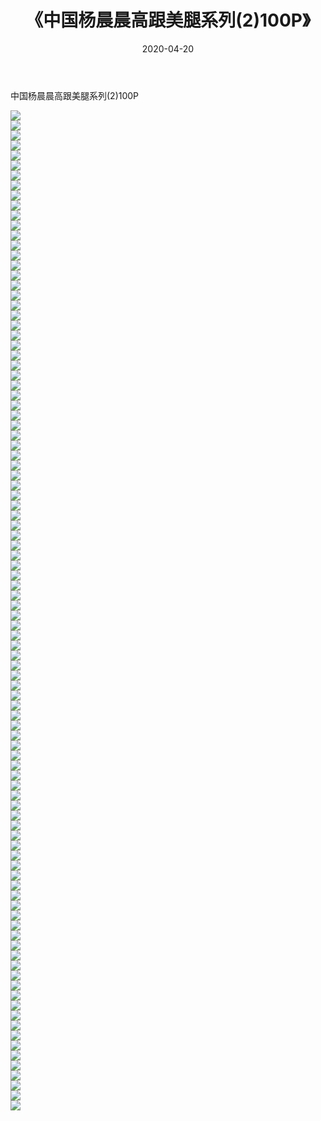﻿---
layout: post
title:  《中国杨晨晨高跟美腿系列(2)100P》
date:   2020-04-20
img: http://pic.660000.xyz/1:/性感/2020/中国杨晨晨高跟美腿系列(2)100P/000.jpg
categories: [美女, 清纯, 唯美]
---

中国杨晨晨高跟美腿系列(2)100P

  ![](http://pic.660000.xyz/1:/性感/2020/中国杨晨晨高跟美腿系列(2)100P/001.jpg) <br> ![](http://pic.660000.xyz/1:/性感/2020/中国杨晨晨高跟美腿系列(2)100P/002.jpg) <br> ![](http://pic.660000.xyz/1:/性感/2020/中国杨晨晨高跟美腿系列(2)100P/003.jpg) <br> ![](http://pic.660000.xyz/1:/性感/2020/中国杨晨晨高跟美腿系列(2)100P/004.jpg) <br> ![](http://pic.660000.xyz/1:/性感/2020/中国杨晨晨高跟美腿系列(2)100P/005.jpg) <br> ![](http://pic.660000.xyz/1:/性感/2020/中国杨晨晨高跟美腿系列(2)100P/006.jpg) <br> ![](http://pic.660000.xyz/1:/性感/2020/中国杨晨晨高跟美腿系列(2)100P/007.jpg) <br> ![](http://pic.660000.xyz/1:/性感/2020/中国杨晨晨高跟美腿系列(2)100P/008.jpg) <br> ![](http://pic.660000.xyz/1:/性感/2020/中国杨晨晨高跟美腿系列(2)100P/009.jpg) <br> ![](http://pic.660000.xyz/1:/性感/2020/中国杨晨晨高跟美腿系列(2)100P/010.jpg) <br> ![](http://pic.660000.xyz/1:/性感/2020/中国杨晨晨高跟美腿系列(2)100P/011.jpg) <br> ![](http://pic.660000.xyz/1:/性感/2020/中国杨晨晨高跟美腿系列(2)100P/012.jpg) <br> ![](http://pic.660000.xyz/1:/性感/2020/中国杨晨晨高跟美腿系列(2)100P/013.jpg) <br> ![](http://pic.660000.xyz/1:/性感/2020/中国杨晨晨高跟美腿系列(2)100P/014.jpg) <br> ![](http://pic.660000.xyz/1:/性感/2020/中国杨晨晨高跟美腿系列(2)100P/015.jpg) <br> ![](http://pic.660000.xyz/1:/性感/2020/中国杨晨晨高跟美腿系列(2)100P/016.jpg) <br> ![](http://pic.660000.xyz/1:/性感/2020/中国杨晨晨高跟美腿系列(2)100P/017.jpg) <br> ![](http://pic.660000.xyz/1:/性感/2020/中国杨晨晨高跟美腿系列(2)100P/018.jpg) <br> ![](http://pic.660000.xyz/1:/性感/2020/中国杨晨晨高跟美腿系列(2)100P/019.jpg) <br> ![](http://pic.660000.xyz/1:/性感/2020/中国杨晨晨高跟美腿系列(2)100P/020.jpg) <br> ![](http://pic.660000.xyz/1:/性感/2020/中国杨晨晨高跟美腿系列(2)100P/021.jpg) <br> ![](http://pic.660000.xyz/1:/性感/2020/中国杨晨晨高跟美腿系列(2)100P/022.jpg) <br> ![](http://pic.660000.xyz/1:/性感/2020/中国杨晨晨高跟美腿系列(2)100P/023.jpg) <br> ![](http://pic.660000.xyz/1:/性感/2020/中国杨晨晨高跟美腿系列(2)100P/024.jpg) <br> ![](http://pic.660000.xyz/1:/性感/2020/中国杨晨晨高跟美腿系列(2)100P/025.jpg) <br> ![](http://pic.660000.xyz/1:/性感/2020/中国杨晨晨高跟美腿系列(2)100P/026.jpg) <br> ![](http://pic.660000.xyz/1:/性感/2020/中国杨晨晨高跟美腿系列(2)100P/027.jpg) <br> ![](http://pic.660000.xyz/1:/性感/2020/中国杨晨晨高跟美腿系列(2)100P/028.jpg) <br> ![](http://pic.660000.xyz/1:/性感/2020/中国杨晨晨高跟美腿系列(2)100P/029.jpg) <br> ![](http://pic.660000.xyz/1:/性感/2020/中国杨晨晨高跟美腿系列(2)100P/030.jpg) <br> ![](http://pic.660000.xyz/1:/性感/2020/中国杨晨晨高跟美腿系列(2)100P/031.jpg) <br> ![](http://pic.660000.xyz/1:/性感/2020/中国杨晨晨高跟美腿系列(2)100P/032.jpg) <br> ![](http://pic.660000.xyz/1:/性感/2020/中国杨晨晨高跟美腿系列(2)100P/033.jpg) <br> ![](http://pic.660000.xyz/1:/性感/2020/中国杨晨晨高跟美腿系列(2)100P/034.jpg) <br> ![](http://pic.660000.xyz/1:/性感/2020/中国杨晨晨高跟美腿系列(2)100P/035.jpg) <br> ![](http://pic.660000.xyz/1:/性感/2020/中国杨晨晨高跟美腿系列(2)100P/036.jpg) <br> ![](http://pic.660000.xyz/1:/性感/2020/中国杨晨晨高跟美腿系列(2)100P/037.jpg) <br> ![](http://pic.660000.xyz/1:/性感/2020/中国杨晨晨高跟美腿系列(2)100P/038.jpg) <br> ![](http://pic.660000.xyz/1:/性感/2020/中国杨晨晨高跟美腿系列(2)100P/039.jpg) <br> ![](http://pic.660000.xyz/1:/性感/2020/中国杨晨晨高跟美腿系列(2)100P/040.jpg) <br> ![](http://pic.660000.xyz/1:/性感/2020/中国杨晨晨高跟美腿系列(2)100P/041.jpg) <br> ![](http://pic.660000.xyz/1:/性感/2020/中国杨晨晨高跟美腿系列(2)100P/042.jpg) <br> ![](http://pic.660000.xyz/1:/性感/2020/中国杨晨晨高跟美腿系列(2)100P/043.jpg) <br> ![](http://pic.660000.xyz/1:/性感/2020/中国杨晨晨高跟美腿系列(2)100P/044.jpg) <br> ![](http://pic.660000.xyz/1:/性感/2020/中国杨晨晨高跟美腿系列(2)100P/045.jpg) <br> ![](http://pic.660000.xyz/1:/性感/2020/中国杨晨晨高跟美腿系列(2)100P/046.jpg) <br> ![](http://pic.660000.xyz/1:/性感/2020/中国杨晨晨高跟美腿系列(2)100P/047.jpg) <br> ![](http://pic.660000.xyz/1:/性感/2020/中国杨晨晨高跟美腿系列(2)100P/048.jpg) <br> ![](http://pic.660000.xyz/1:/性感/2020/中国杨晨晨高跟美腿系列(2)100P/049.jpg) <br> ![](http://pic.660000.xyz/1:/性感/2020/中国杨晨晨高跟美腿系列(2)100P/050.jpg) <br> ![](http://pic.660000.xyz/1:/性感/2020/中国杨晨晨高跟美腿系列(2)100P/051.jpg) <br> ![](http://pic.660000.xyz/1:/性感/2020/中国杨晨晨高跟美腿系列(2)100P/052.jpg) <br> ![](http://pic.660000.xyz/1:/性感/2020/中国杨晨晨高跟美腿系列(2)100P/053.jpg) <br> ![](http://pic.660000.xyz/1:/性感/2020/中国杨晨晨高跟美腿系列(2)100P/054.jpg) <br> ![](http://pic.660000.xyz/1:/性感/2020/中国杨晨晨高跟美腿系列(2)100P/055.jpg) <br> ![](http://pic.660000.xyz/1:/性感/2020/中国杨晨晨高跟美腿系列(2)100P/056.jpg) <br> ![](http://pic.660000.xyz/1:/性感/2020/中国杨晨晨高跟美腿系列(2)100P/057.jpg) <br> ![](http://pic.660000.xyz/1:/性感/2020/中国杨晨晨高跟美腿系列(2)100P/058.jpg) <br> ![](http://pic.660000.xyz/1:/性感/2020/中国杨晨晨高跟美腿系列(2)100P/059.jpg) <br> ![](http://pic.660000.xyz/1:/性感/2020/中国杨晨晨高跟美腿系列(2)100P/060.jpg) <br> ![](http://pic.660000.xyz/1:/性感/2020/中国杨晨晨高跟美腿系列(2)100P/061.jpg) <br> ![](http://pic.660000.xyz/1:/性感/2020/中国杨晨晨高跟美腿系列(2)100P/062.jpg) <br> ![](http://pic.660000.xyz/1:/性感/2020/中国杨晨晨高跟美腿系列(2)100P/063.jpg) <br> ![](http://pic.660000.xyz/1:/性感/2020/中国杨晨晨高跟美腿系列(2)100P/064.jpg) <br> ![](http://pic.660000.xyz/1:/性感/2020/中国杨晨晨高跟美腿系列(2)100P/065.jpg) <br> ![](http://pic.660000.xyz/1:/性感/2020/中国杨晨晨高跟美腿系列(2)100P/066.jpg) <br> ![](http://pic.660000.xyz/1:/性感/2020/中国杨晨晨高跟美腿系列(2)100P/067.jpg) <br> ![](http://pic.660000.xyz/1:/性感/2020/中国杨晨晨高跟美腿系列(2)100P/068.jpg) <br> ![](http://pic.660000.xyz/1:/性感/2020/中国杨晨晨高跟美腿系列(2)100P/069.jpg) <br> ![](http://pic.660000.xyz/1:/性感/2020/中国杨晨晨高跟美腿系列(2)100P/070.jpg) <br> ![](http://pic.660000.xyz/1:/性感/2020/中国杨晨晨高跟美腿系列(2)100P/071.jpg) <br> ![](http://pic.660000.xyz/1:/性感/2020/中国杨晨晨高跟美腿系列(2)100P/072.jpg) <br> ![](http://pic.660000.xyz/1:/性感/2020/中国杨晨晨高跟美腿系列(2)100P/073.jpg) <br> ![](http://pic.660000.xyz/1:/性感/2020/中国杨晨晨高跟美腿系列(2)100P/074.jpg) <br> ![](http://pic.660000.xyz/1:/性感/2020/中国杨晨晨高跟美腿系列(2)100P/075.jpg) <br> ![](http://pic.660000.xyz/1:/性感/2020/中国杨晨晨高跟美腿系列(2)100P/076.jpg) <br> ![](http://pic.660000.xyz/1:/性感/2020/中国杨晨晨高跟美腿系列(2)100P/077.jpg) <br> ![](http://pic.660000.xyz/1:/性感/2020/中国杨晨晨高跟美腿系列(2)100P/078.jpg) <br> ![](http://pic.660000.xyz/1:/性感/2020/中国杨晨晨高跟美腿系列(2)100P/079.jpg) <br> ![](http://pic.660000.xyz/1:/性感/2020/中国杨晨晨高跟美腿系列(2)100P/080.jpg) <br> ![](http://pic.660000.xyz/1:/性感/2020/中国杨晨晨高跟美腿系列(2)100P/081.jpg) <br> ![](http://pic.660000.xyz/1:/性感/2020/中国杨晨晨高跟美腿系列(2)100P/082.jpg) <br> ![](http://pic.660000.xyz/1:/性感/2020/中国杨晨晨高跟美腿系列(2)100P/083.jpg) <br> ![](http://pic.660000.xyz/1:/性感/2020/中国杨晨晨高跟美腿系列(2)100P/084.jpg) <br> ![](http://pic.660000.xyz/1:/性感/2020/中国杨晨晨高跟美腿系列(2)100P/085.jpg) <br> ![](http://pic.660000.xyz/1:/性感/2020/中国杨晨晨高跟美腿系列(2)100P/086.jpg) <br> ![](http://pic.660000.xyz/1:/性感/2020/中国杨晨晨高跟美腿系列(2)100P/087.jpg) <br> ![](http://pic.660000.xyz/1:/性感/2020/中国杨晨晨高跟美腿系列(2)100P/088.jpg) <br> ![](http://pic.660000.xyz/1:/性感/2020/中国杨晨晨高跟美腿系列(2)100P/089.jpg) <br> ![](http://pic.660000.xyz/1:/性感/2020/中国杨晨晨高跟美腿系列(2)100P/090.jpg) <br> ![](http://pic.660000.xyz/1:/性感/2020/中国杨晨晨高跟美腿系列(2)100P/091.jpg) <br> ![](http://pic.660000.xyz/1:/性感/2020/中国杨晨晨高跟美腿系列(2)100P/092.jpg) <br> ![](http://pic.660000.xyz/1:/性感/2020/中国杨晨晨高跟美腿系列(2)100P/093.jpg) <br> ![](http://pic.660000.xyz/1:/性感/2020/中国杨晨晨高跟美腿系列(2)100P/094.jpg) <br> ![](http://pic.660000.xyz/1:/性感/2020/中国杨晨晨高跟美腿系列(2)100P/095.jpg) <br> ![](http://pic.660000.xyz/1:/性感/2020/中国杨晨晨高跟美腿系列(2)100P/096.jpg) <br> ![](http://pic.660000.xyz/1:/性感/2020/中国杨晨晨高跟美腿系列(2)100P/097.jpg) <br> ![](http://pic.660000.xyz/1:/性感/2020/中国杨晨晨高跟美腿系列(2)100P/098.jpg) <br> ![](http://pic.660000.xyz/1:/性感/2020/中国杨晨晨高跟美腿系列(2)100P/099.jpg) <br> ![](http://pic.660000.xyz/1:/性感/2020/中国杨晨晨高跟美腿系列(2)100P/100.jpg) <br>